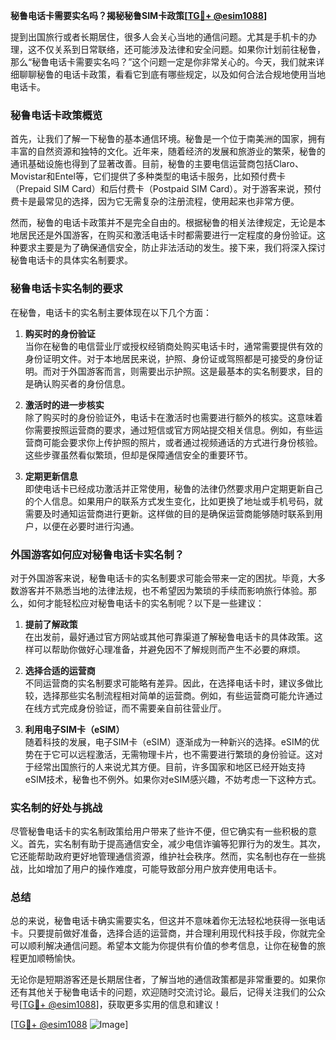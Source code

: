 **秘鲁电话卡需要实名吗？揭秘秘鲁SIM卡政策[[TG💪+ @esim1088](https://t.me/s/esim1088)]**

提到出国旅行或者长期居住，很多人会关心当地的通信问题。尤其是手机卡的办理，这不仅关系到日常联络，还可能涉及法律和安全问题。如果你计划前往秘鲁，那么“秘鲁电话卡需要实名吗？”这个问题一定是你非常关心的。今天，我们就来详细聊聊秘鲁的电话卡政策，看看它到底有哪些规定，以及如何合法合规地使用当地电话卡。

### 秘鲁电话卡政策概览

首先，让我们了解一下秘鲁的基本通信环境。秘鲁是一个位于南美洲的国家，拥有丰富的自然资源和独特的文化。近年来，随着经济的发展和旅游业的繁荣，秘鲁的通讯基础设施也得到了显著改善。目前，秘鲁的主要电信运营商包括Claro、Movistar和Entel等，它们提供了多种类型的电话卡服务，比如预付费卡（Prepaid SIM Card）和后付费卡（Postpaid SIM Card）。对于游客来说，预付费卡是最常见的选择，因为它无需复杂的注册流程，使用起来也非常方便。

然而，秘鲁的电话卡政策并不是完全自由的。根据秘鲁的相关法律规定，无论是本地居民还是外国游客，在购买和激活电话卡时都需要进行一定程度的身份验证。这种要求主要是为了确保通信安全，防止非法活动的发生。接下来，我们将深入探讨秘鲁电话卡的具体实名制要求。

### 秘鲁电话卡实名制的要求

在秘鲁，电话卡的实名制主要体现在以下几个方面：

1. **购买时的身份验证**  
   当你在秘鲁的电信营业厅或授权经销商处购买电话卡时，通常需要提供有效的身份证明文件。对于本地居民来说，护照、身份证或驾照都是可接受的身份证明。而对于外国游客而言，则需要出示护照。这是最基本的实名制要求，目的是确认购买者的身份信息。

2. **激活时的进一步核实**  
   除了购买时的身份验证外，电话卡在激活时也需要进行额外的核实。这意味着你需要按照运营商的要求，通过短信或官方网站提交相关信息。例如，有些运营商可能会要求你上传护照的照片，或者通过视频通话的方式进行身份核验。这些步骤虽然看似繁琐，但却是保障通信安全的重要环节。

3. **定期更新信息**  
   即使电话卡已经成功激活并正常使用，秘鲁的法律仍然要求用户定期更新自己的个人信息。如果用户的联系方式发生变化，比如更换了地址或手机号码，就需要及时通知运营商进行更新。这样做的目的是确保运营商能够随时联系到用户，以便在必要时进行沟通。

### 外国游客如何应对秘鲁电话卡实名制？

对于外国游客来说，秘鲁电话卡的实名制要求可能会带来一定的困扰。毕竟，大多数游客并不熟悉当地的法律法规，也不希望因为繁琐的手续而影响旅行体验。那么，如何才能轻松应对秘鲁电话卡的实名制呢？以下是一些建议：

1. **提前了解政策**  
   在出发前，最好通过官方网站或其他可靠渠道了解秘鲁电话卡的具体政策。这样可以帮助你做好心理准备，并避免因不了解规则而产生不必要的麻烦。

2. **选择合适的运营商**  
   不同运营商的实名制要求可能略有差异。因此，在选择电话卡时，建议多做比较，选择那些实名制流程相对简单的运营商。例如，有些运营商可能允许通过在线方式完成身份验证，而不需要亲自前往营业厅。

3. **利用电子SIM卡（eSIM）**  
   随着科技的发展，电子SIM卡（eSIM）逐渐成为一种新兴的选择。eSIM的优势在于它可以远程激活，无需物理卡片，也不需要进行繁琐的身份验证。这对于经常出国旅行的人来说尤其方便。目前，许多国家和地区已经开始支持eSIM技术，秘鲁也不例外。如果你对eSIM感兴趣，不妨考虑一下这种方式。

### 实名制的好处与挑战

尽管秘鲁电话卡的实名制政策给用户带来了些许不便，但它确实有一些积极的意义。首先，实名制有助于提高通信安全，减少电信诈骗等犯罪行为的发生。其次，它还能帮助政府更好地管理通信资源，维护社会秩序。然而，实名制也存在一些挑战，比如增加了用户的操作难度，可能导致部分用户放弃使用电话卡。

### 总结

总的来说，秘鲁电话卡确实需要实名，但这并不意味着你无法轻松地获得一张电话卡。只要提前做好准备，选择合适的运营商，并合理利用现代科技手段，你就完全可以顺利解决通信问题。希望本文能为你提供有价值的参考信息，让你在秘鲁的旅程更加顺畅愉快。

无论你是短期游客还是长期居住者，了解当地的通信政策都是非常重要的。如果你还有其他关于秘鲁电话卡的问题，欢迎随时交流讨论。最后，记得关注我们的公众号[[TG💪+ @esim1088](https://t.me/s/esim1088)]，获取更多实用的信息和建议！

[[TG💪+ @esim1088](https://t.me/s/esim1088) ![Image](https://i.postimg.cc/4NQfJmqS/Snipaste-2025-05-13-00-14-12.png)]